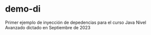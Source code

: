 # demo-di
Primer ejemplo de inyección de depedencias para el curso Java Nivel Avanzado dictado en Septiembre de 2023
